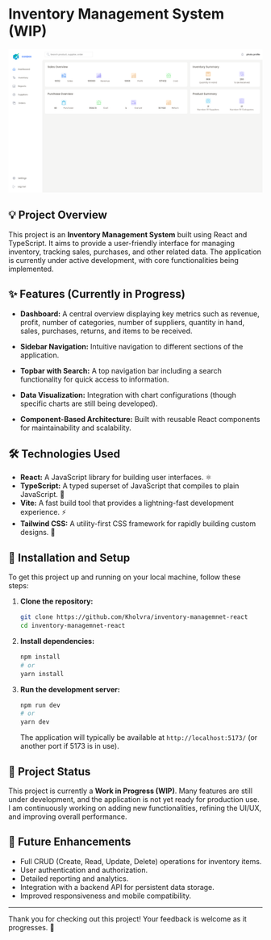 # Inventory Management System (WIP)

![Project Image](public/images/project-image.png)

## 💡 Project Overview

This project is an **Inventory Management System** built using React and TypeScript. It aims to provide a user-friendly interface for managing inventory, tracking sales, purchases, and other related data. The application is currently under active development, with core functionalities being implemented.

## ✨ Features (Currently in Progress)

*   **Dashboard:** A central overview displaying key metrics such as revenue, profit, number of categories, number of suppliers, quantity in hand, sales, purchases, returns, and items to be received.
*   **Sidebar Navigation:** Intuitive navigation to different sections of the application.
*   **Topbar with Search:** A top navigation bar including a search functionality for quick access to information.
*   **Data Visualization:** Integration with chart configurations (though specific charts are still being developed).

*   **Component-Based Architecture:** Built with reusable React components for maintainability and scalability.

## 🛠️ Technologies Used

*   **React:** A JavaScript library for building user interfaces. ⚛️
*   **TypeScript:** A typed superset of JavaScript that compiles to plain JavaScript. 📝
*   **Vite:** A fast build tool that provides a lightning-fast development experience. ⚡
*   **Tailwind CSS:** A utility-first CSS framework for rapidly building custom designs. 💨

## 🚀 Installation and Setup

To get this project up and running on your local machine, follow these steps:

1.  **Clone the repository:**
    ```bash
    git clone https://github.com/Kholvra/inventory-managemnet-react
    cd inventory-managemnet-react
    ```
2.  **Install dependencies:**
    ```bash
    npm install
    # or
    yarn install
    ```
3.  **Run the development server:**
    ```bash
    npm run dev
    # or
    yarn dev
    ```
    The application will typically be available at `http://localhost:5173/` (or another port if 5173 is in use).

## 🚧 Project Status

This project is currently a **Work in Progress (WIP)**. Many features are still under development, and the application is not yet ready for production use. I am continuously working on adding new functionalities, refining the UI/UX, and improving overall performance.

## 🔮 Future Enhancements

*   Full CRUD (Create, Read, Update, Delete) operations for inventory items.
*   User authentication and authorization.
*   Detailed reporting and analytics.
*   Integration with a backend API for persistent data storage.
*   Improved responsiveness and mobile compatibility.

---

Thank you for checking out this project! Your feedback is welcome as it progresses. 🙏